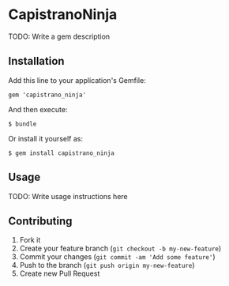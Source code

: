 # CapistranoNinja

TODO: Write a gem description

## Installation

Add this line to your application's Gemfile:

    gem 'capistrano_ninja'

And then execute:

    $ bundle

Or install it yourself as:

    $ gem install capistrano_ninja

## Usage

TODO: Write usage instructions here

## Contributing

1. Fork it
2. Create your feature branch (`git checkout -b my-new-feature`)
3. Commit your changes (`git commit -am 'Add some feature'`)
4. Push to the branch (`git push origin my-new-feature`)
5. Create new Pull Request
